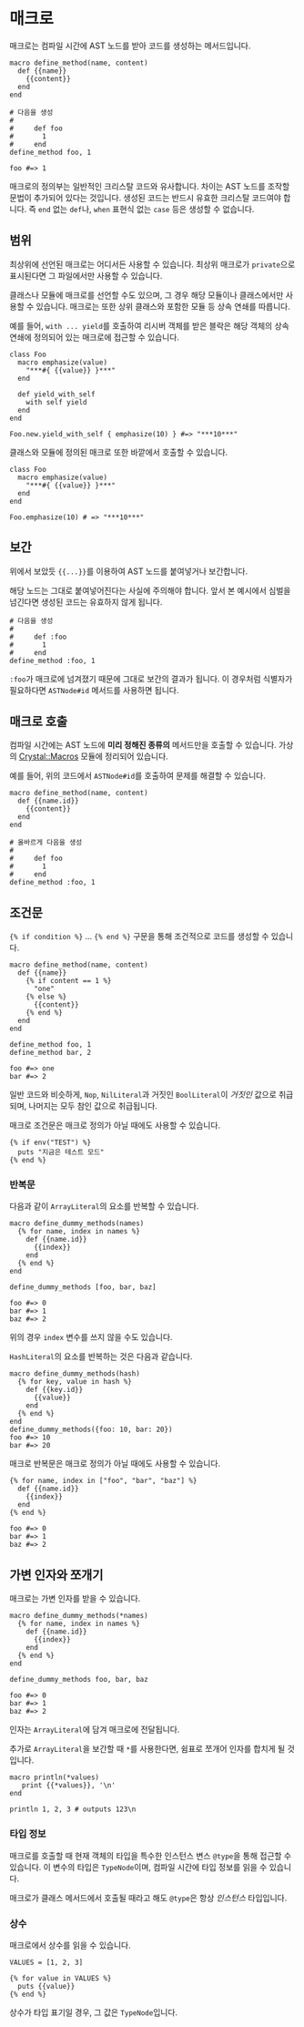 # 매크로

매크로는 컴파일 시간에 AST 노드를 받아 코드를 생성하는 메서드입니다.

```crystal
macro define_method(name, content)
  def {{name}}
    {{content}}
  end
end

# 다음을 생성
#
#     def foo
#       1
#     end
define_method foo, 1

foo #=> 1
```

매크로의 정의부는 일반적인 크리스탈 코드와 유사합니다. 차이는 AST 노드를 조작할 문법이 추가되어 있다는 것입니다. 생성된 코드는 반드시 유효한 크리스탈 코드여야 합니다. 즉 `end` 없는 `def`나, `when` 표현식 없는 `case` 등은 생성할 수 없습니다.

## 범위

최상위에 선언된 매크로는 어디서든 사용할 수 있습니다. 최상위 매크로가 `private`으로 표시된다면 그 파일에서만 사용할 수 있습니다.

클래스나 모듈에 매크로를 선언할 수도 있으며, 그 경우 해당 모듈이나 클래스에서만 사용할 수 있습니다. 매크로는 또한 상위 클래스와 포함한 모듈 등 상속 연쇄를 따릅니다.

예를 들어, `with ... yield`를 호출하여 리시버 객체를 받은 블락은 해당 객체의 상속 연쇄에 정의되어 있는 매크로에 접근할 수 있습니다.

```crystal
class Foo
  macro emphasize(value)
    "***#{ {{value}} }***"
  end

  def yield_with_self
    with self yield
  end
end

Foo.new.yield_with_self { emphasize(10) } #=> "***10***"
```

클래스와 모듈에 정의된 매크로 또한 바깥에서 호출할 수 있습니다.

```crystal
class Foo
  macro emphasize(value)
    "***#{ {{value}} }***"
  end
end

Foo.emphasize(10) # => "***10***"
```

## 보간

위에서 보았듯 `{{...}}`를 이용하여 AST 노드를 붙여넣거나 보간합니다.

해당 노드는 그대로 붙여넣어진다는 사실에 주의해야 합니다. 앞서 본 예시에서 심벌을 넘긴다면 생성된 코드는 유효하지 않게 됩니다.

```crystal
# 다음을 생성
#
#     def :foo
#       1
#     end
define_method :foo, 1
```

`:foo`가 매크로에 넘겨졌기 때문에 그대로 보간의 결과가 됩니다. 이 경우처럼 식별자가 필요하다면 `ASTNode#id` 메서드를 사용하면 됩니다.

## 매크로 호출

컴파일 시간에는 AST 노드에 **미리 정해진 종류의** 메서드만을 호출할 수 있습니다. 가상의 [Crystal::Macros](http://crystal-lang.org/api/Crystal/Macros.html) 모듈에 정리되어 있습니다.

예를 들어, 위의 코드에서 `ASTNode#id`를 호출하여 문제를 해결할 수 있습니다.

```crystal
macro define_method(name, content)
  def {{name.id}}
    {{content}}
  end
end

# 올바르게 다음을 생성
#
#     def foo
#       1
#     end
define_method :foo, 1
```

## 조건문

`{% if condition %}` ... `{% end %}` 구문을 통해 조건적으로 코드를 생성할 수 있습니다.

```crystal
macro define_method(name, content)
  def {{name}}
    {% if content == 1 %}
      "one"
    {% else %}
      {{content}}
    {% end %}
  end
end

define_method foo, 1
define_method bar, 2

foo #=> one
bar #=> 2
```

일반 코드와 비슷하게, `Nop`, `NilLiteral`과 거짓인 `BoolLiteral`이 *거짓인* 값으로 취급되며, 나머지는 모두 참인 값으로 취급됩니다.

매크로 조건문은 매크로 정의가 아닐 때에도 사용할 수 있습니다.

```crystal
{% if env("TEST") %}
  puts "지금은 테스트 모드"
{% end %}
```

### 반복문
다음과 같이 `ArrayLiteral`의 요소를 반복할 수 있습니다.

```crystal
macro define_dummy_methods(names)
  {% for name, index in names %}
    def {{name.id}}
      {{index}}
    end
  {% end %}
end

define_dummy_methods [foo, bar, baz]

foo #=> 0
bar #=> 1
baz #=> 2
```

위의 경우 `index` 변수를 쓰지 않을 수도 있습니다.

`HashLiteral`의 요소를 반복하는 것은 다음과 같습니다.

```crystal
macro define_dummy_methods(hash)
  {% for key, value in hash %}
    def {{key.id}}
      {{value}}
    end
  {% end %}
end
define_dummy_methods({foo: 10, bar: 20})
foo #=> 10
bar #=> 20
```

매크로 반복문은 매크로 정의가 아닐 때에도 사용할 수 있습니다.

```crystal
{% for name, index in ["foo", "bar", "baz"] %}
  def {{name.id}}
    {{index}}
  end
{% end %}

foo #=> 0
bar #=> 1
baz #=> 2
```

## 가변 인자와 쪼개기

매크로는 가변 인자를 받을 수 있습니다.

```crystal
macro define_dummy_methods(*names)
  {% for name, index in names %}
    def {{name.id}}
      {{index}}
    end
  {% end %}
end

define_dummy_methods foo, bar, baz

foo #=> 0
bar #=> 1
baz #=> 2
```

인자는 `ArrayLiteral`에 담겨 매크로에 전달됩니다.

추가로 `ArrayLiteral`을 보간할 때 `*`를 사용한다면, 쉼표로 쪼개어 인자를 합치게 될 것입니다.

```crystal
macro println(*values)
   print {{*values}}, '\n'
end

println 1, 2, 3 # outputs 123\n
```

### 타입 정보

매크로를 호출할 때 현재 객체의 타입을 특수한 인스턴스 변스 `@type`을 통해 접근할 수 있습니다. 이 변수의 타입은 `TypeNode`이며, 컴파일 시간에 타입 정보를 읽을 수 있습니다.

매크로가 클래스 메서드에서 호출될 때라고 해도 `@type`은 항상 *인스턴스* 타입입니다.

### 상수

매크로에서 상수를 읽을 수 있습니다.

```crystal
VALUES = [1, 2, 3]

{% for value in VALUES %}
  puts {{value}}
{% end %}
```

상수가 타입 표기일 경우, 그 값은 `TypeNode`입니다.

